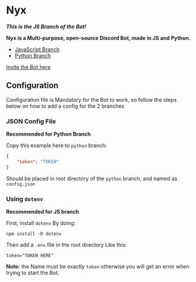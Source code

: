 # Nyx

***This is the JS Branch of the Bot!***

**Nyx is a Multi-purpose, open-source Discord Bot, made in JS and Python.**

- [JavaScript Branch](https://github.com/nyx-team/nyx/tree/main)
- [Python Branch](https://github.com/nyx-team/nyx/tree/python)

[Invite the Bot here](https://discord.com/oauth2/authorize?client_id=960533661109878805&scope=bot%20applications.commands&permissions=545394261246)

## Configuration

Configuration file is Mandatory for the Bot to work, so follow the steps below on how to add a config for the 2 branches

### JSON Config File

**Recommended for Python Branch**

Copy this example here to `python` branch:

```json
{
    "token": "TOKEN"
}
```

Should be placed in root directory of the `python` branch, and named as `config.json`

### Using `dotenv`

**Recommended for JS branch**

First, install `dotenv`
By doing:

```sh-session
npm install -D dotenv
```

Then add a `.env` file in the root directory
Like this:

```env
token="TOKEN HERE"
```

**Note:** the Name must be exactly `token` otherwise you will get an error when trying to start the Bot.
